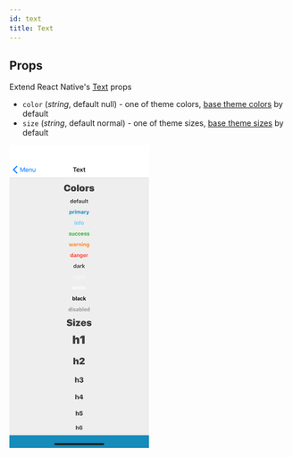 ```yaml
---
id: text
title: Text
---
```

## Props
Extend React Native's [Text](https://facebook.github.io/react-native/docs/text#props) props
- `color` (_string_, default null) - one of theme colors, [base theme colors](../Theme.md#colors) by default
- `size` (_string_, default normal) - one of theme sizes, [base theme sizes](../Theme.md#sizes) by default

<img src="../assets/Text/1.png" alt="Text" width="250" style="display: inline-block;">
